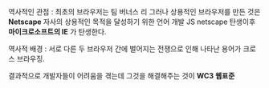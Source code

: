 역사적인 관점 :
최초의 브라우저는 팀 버너스 리 그러나 상용적인 브라우저를 만든 것은 **Netscape** 자사의 상용적인 목적을 달성하기 위한 언어 개발 JS netscape 탄생이후 **마이크로소프트의 IE** 가 탄생한다. 

역사적 배경 : 서로 다른 두 브라우저 간에 벌어지는 전쟁으로 인해 나타난 용어가 크로스 브라우징. 



결과적으로 개발자들이 어려움을 겪는데 그것을 해결해주는 것이 **WC3 웹표준**